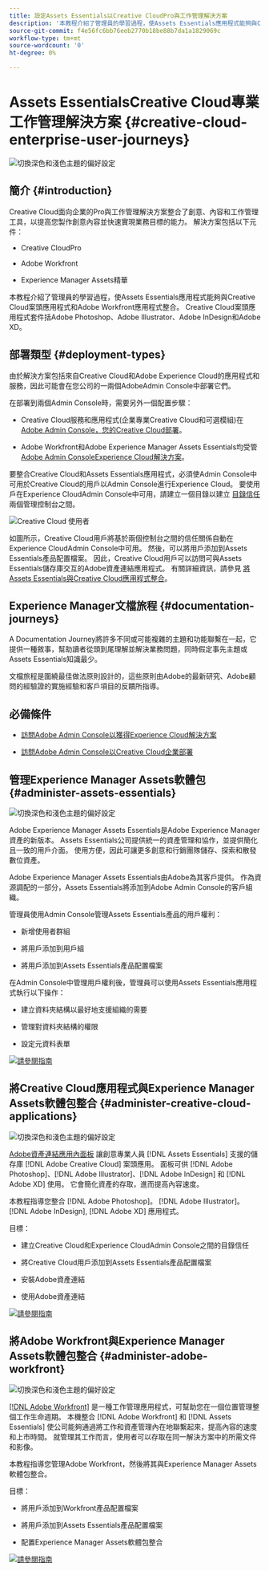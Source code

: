 ```yaml
---
title: 設定Assets Essentials以Creative CloudPro與工作管理解決方案
description: '本教程介紹了管理員的學習過程，使Assets Essentials應用程式能夠與Creative Cloud案頭應用程式和Adobe Workfront應用程式整合。 Creative Cloud案頭應用程式套件括Adobe Photoshop、Adobe Illustrator、Adobe InDesign和Adobe XD。 '
source-git-commit: f4e56fc6bb76eeb2770b18be88b7da1a1829069c
workflow-type: tm+mt
source-wordcount: '0'
ht-degree: 0%

---
```



# Assets EssentialsCreative Cloud專業工作管理解決方案 {#creative-cloud-enterprise-user-journeys}

![切換深色和淺色主題的偏好設定](assets/cce-next-banner-landing-page.png)

## 簡介 {#introduction}

Creative Cloud面向企業的Pro與工作管理解決方案整合了創意、內容和工作管理工具，以提高您製作創意內容並快速實現業務目標的能力。 解決方案包括以下元件：

* Creative CloudPro

* Adobe Workfront

* Experience Manager Assets精華

本教程介紹了管理員的學習過程，使Assets Essentials應用程式能夠與Creative Cloud案頭應用程式和Adobe Workfront應用程式整合。 Creative Cloud案頭應用程式套件括Adobe Photoshop、Adobe Illustrator、Adobe InDesign和Adobe XD。

## 部署類型 {#deployment-types}

由於解決方案包括來自Creative Cloud和Adobe Experience Cloud的應用程式和服務，因此可能會在您公司的一兩個AdobeAdmin Console中部署它們。

在部署到兩個Admin Console時，需要另外一個配置步驟：

* Creative Cloud服務和應用程式(企業專業Creative Cloud和可選模組)在 [Adobe Admin Console，您的Creative Cloud部署](https://chl-author-preview.corp.adobe.com/content/help/en/enterprise/admin-guide.html)。

* Adobe Workfront和Adobe Experience Manager Assets Essentials均受管 [Adobe Admin ConsoleExperience Cloud解決方案](https://experienceleague.adobe.com/docs/core-services/interface/administration/admin-getting-started.html)。

要整合Creative Cloud和Assets Essentials應用程式，必須使Admin Console中可用於Creative Cloud的用戶以Admin Console進行Experience Cloud。 要使用戶在Experience CloudAdmin Console中可用，請建立一個目錄以建立 [目錄信任](https://helpx.adobe.com/enterprise/using/set-up-identity.html#directory-trusting) 兩個管理控制台之間。

![Creative Cloud 使用者](assets/creative-cloud-users.svg)

如圖所示，Creative Cloud用戶將基於兩個控制台之間的信任關係自動在Experience CloudAdmin Console中可用。 然後，可以將用戶添加到Assets Essentials產品配置檔案。 因此，Creative Cloud用戶可以訪問可與Assets Essentials儲存庫交互的Adobe資產連結應用程式。 有關詳細資訊，請參見 [將Assets Essentials與Creative Cloud應用程式整合](integrate-assets-essentials-creative-cloud.md)。

## Experience Manager文檔旅程 {#documentation-journeys}

A Documentation Journey將許多不同或可能複雜的主題和功能聯繫在一起，它提供一種敘事，幫助讀者從頭到尾理解並解決業務問題，同時假定事先主題或Assets Essentials知識最少。

文檔旅程是圍繞最佳做法原則設計的，這些原則由Adobe的最新研究、Adobe顧問的經驗證的實施經驗和客戶項目的反饋所指導。

## 必備條件

* [訪問Adobe Admin Console以獲得Experience Cloud解決方案](https://experienceleague.adobe.com/docs/core-services/interface/administration/admin-getting-started.html)

* [訪問Adobe Admin Console以Creative Cloud企業部署](https://helpx.adobe.com/enterprise/admin-guide.html)

## 管理Experience Manager Assets軟體包 {#administer-assets-essentials}

![切換深色和淺色主題的偏好設定](assets/cce-assets.png)

Adobe Experience Manager Assets Essentials是Adobe Experience Manager資產的新版本。 Assets Essentials公司提供統一的資產管理和協作，並提供簡化且一致的用戶介面。 使用方便，因此可讓更多創意和行銷團隊儲存、探索和散發數位資產。

Adobe Experience Manager Assets Essentials由Adobe為其客戶提供。 作為資源調配的一部分，Assets Essentials將添加到Adobe Admin Console的客戶組織。

管理員使用Admin Console管理Assets Essentials產品的用戶權利：

* 新增使用者群組

* 將用戶添加到用戶組

* 將用戶添加到Assets Essentials產品配置檔案

在Admin Console中管理用戶權利後，管理員可以使用Assets Essentials應用程式執行以下操作：

* 建立資料夾結構以最好地支援組織的需要

* 管理對資料夾結構的權限

* 設定元資料表單

[![請參閱指南](https://helpx.adobe.com/content/dam/help/en/marketing-cloud/how-to/digital-foundation/_jcr_content/main-pars/image_1250343773/see-the-guide-sm.png)](adminster-aem-assets-essentials.md)

## 將Creative Cloud應用程式與Experience Manager Assets軟體包整合 {#administer-creative-cloud-applications}

![切換深色和淺色主題的偏好設定](assets/cce-creative-cloud.png)

[Adobe資產連結應用內面板](https://www.adobe.com/tw/creativecloud/business/enterprise/adobe-asset-link.html) 讓創意專業人員 [!DNL Assets Essentials] 支援的儲存庫 [!DNL Adobe Creative Cloud] 案頭應用。 面板可供 [!DNL Adobe Photoshop]、[!DNL Adobe Illustrator]、[!DNL Adobe InDesign] 和 [!DNL Adobe XD] 使用。 它會簡化資產的存取，進而提高內容速度。

本教程指導您整合 [!DNL Adobe Photoshop]。 [!DNL Adobe Illustrator]。 [!DNL Adobe InDesign], [!DNL Adobe XD] 應用程式。

目標：

* 建立Creative Cloud和Experience CloudAdmin Console之間的目錄信任

* 將Creative Cloud用戶添加到Assets Essentials產品配置檔案

* 安裝Adobe資產連結

* 使用Adobe資產連結

[![請參閱指南](https://helpx.adobe.com/content/dam/help/en/marketing-cloud/how-to/digital-foundation/_jcr_content/main-pars/image_1250343773/see-the-guide-sm.png)](integrate-assets-essentials-creative-cloud.md)

## 將Adobe Workfront與Experience Manager Assets軟體包整合 {#administer-adobe-workfront}

![切換深色和淺色主題的偏好設定](assets/cce-workfront.png)

[[!DNL Adobe Workfront]](https://www.workfront.com/) 是一種工作管理應用程式，可幫助您在一個位置管理整個工作生命週期。 本機整合 [!DNL Adobe Workfront] 和 [!DNL Assets Essentials] 使公司能夠通過將工作和資產管理內在地聯繫起來，提高內容的速度和上市時間。 就管理其工作而言，使用者可以存取在同一解決方案中的所需文件和影像。

本教程指導您管理Adobe Workfront，然後將其與Experience Manager Assets軟體包整合。

目標：

* 將用戶添加到Workfront產品配置檔案

* 將用戶添加到Assets Essentials產品配置檔案

* 配置Experience Manager Assets軟體包整合

[![請參閱指南](https://helpx.adobe.com/content/dam/help/en/marketing-cloud/how-to/digital-foundation/_jcr_content/main-pars/image_1250343773/see-the-guide-sm.png)](integrate-assets-essentials-workfront.md)


